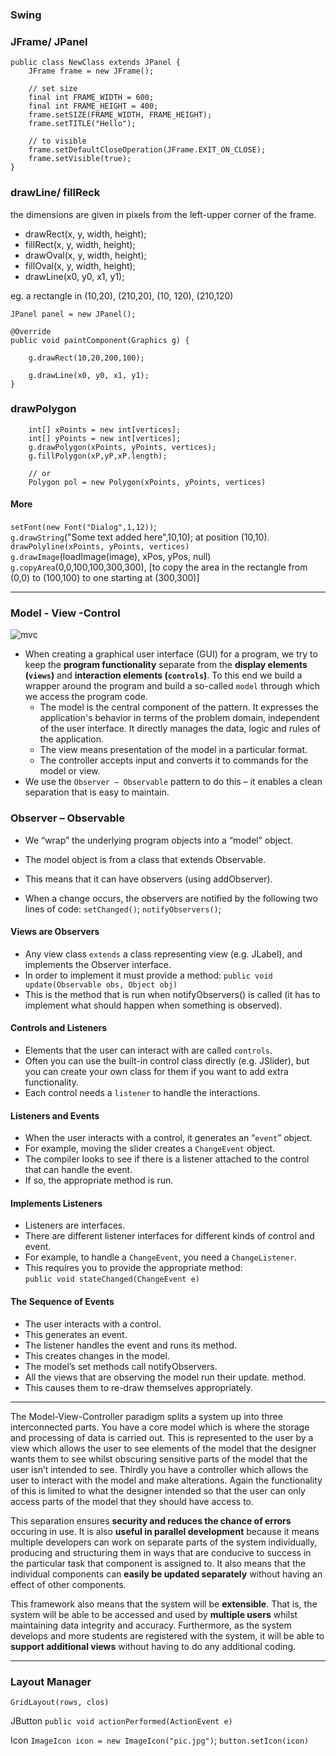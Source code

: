 ### Swing

### JFrame/ JPanel

	public class NewClass extends JPanel {
		JFrame frame = new JFrame();
		
		// set size
		final int FRAME_WIDTH = 600;
		final int FRAME_HEIGHT = 400;
		frame.setSIZE(FRAME_WIDTH, FRAME_HEIGHT);
		frame.setTITLE("Hello");
		
		// to visible
		frame.setDefaultCloseOperation(JFrame.EXIT_ON_CLOSE);
		frame.setVisible(true);	
	}
	
### drawLine/ fillReck 
the dimensions are given in pixels from the left-upper corner of the frame.

- drawRect(x, y, width, height);
- fillRect(x, y, width, height);
- drawOval(x, y, width, height);
- fillOval(x, y, width, height);
- drawLine(x0, y0, x1, y1);

eg. a rectangle in (10,20), (210,20), (10, 120), (210,120)

	JPanel panel = new JPanel();
	
	@Override
	public void paintComponent(Graphics g) {
	
		g.drawRect(10,20,200,100);
		
		g.drawLine(x0, y0, x1, y1);
	}
	


### drawPolygon

        int[] xPoints = new int[vertices];        int[] yPoints = new int[vertices];        g.drawPolygon(xPoints, yPoints, vertices);
		g.fillPolygon(xP,yP,xP.length);
		
		// or         Polygon pol = new Polygon(xPoints, yPoints, vertices) 



#### More  

`setFont(new Font("Dialog",1,12))`;  
`g.drawString`("Some text added here",10,10); at position (10,10).  `drawPolyline(xPoints, yPoints, vertices)`  
`g.drawImage`(loadImage(image), xPos, yPos, null)  
`g.copyArea`(0,0,100,100,300,300), [to copy the area in the rectangle from (0,0) to (100,100) to one starting at (300,300)]

---

### Model - View -Control
![mvc](https://upload.wikimedia.org/wikipedia/commons/thumb/a/a0/MVC-Process.svg/400px-MVC-Process.svg.png)
- When creating a graphical user interface (GUI) for a program, we try to keep the **program functionality** separate from the **display elements (`views`)** and **interaction elements (`controls`)**. To this end we build a wrapper around the program and build a so-called `model` through which we access the program code.
	- The model is the central component of the pattern. It expresses the application's behavior in terms of the problem domain, independent of the user interface. It directly manages the data, logic and rules of the application.
	- The view means presentation of the model in a particular format.
	- The controller accepts input and converts it to commands for the model or view.- We use the `Observer – Observable` pattern to do this – it enables a clean separation that is easy to maintain.
### Observer – Observable
- We “wrap” the underlying program objects into a “model” object.- The model object is from a class that extends Observable. 
- This means that it can have observers (using addObserver).- When a change occurs, the observers are notified by the following two lines of code: `setChanged()`;`notifyObservers()`;
#### Views are Observers
- Any view class `extends` a class representing view (e.g. JLabel), and implements the Observer interface.- In order to implement it must provide a method:`public void update(Observable obs, Object obj)`- This is the method that is run when notifyObservers() is called (it has to implement what should happen when something is observed).
#### Controls and Listeners
- Elements that the user can interact with are called `controls`.- Often you can use the built-in control class directly (e.g. JSlider), but you can create your own class for them if you want to add extra functionality.- Each control needs a `listener` to handle the interactions.#### Listeners and Events
- When the user interacts with a control, it generates an “`event`” object.- For example, moving the slider creates a `ChangeEvent` object. 
- The compiler looks to see if there is a listener attached to the control that can handle the event.- If so, the appropriate method is run.

#### Implements Listeners- Listeners are interfaces.  - There are different listener interfaces for different kinds of control and event.  - For example, to handle a `ChangeEvent`, you need a `ChangeListener`.  - This requires you to provide the appropriate method:  `public void stateChanged(ChangeEvent e)`
#### The Sequence of Events- The user interacts with a control.- This generates an event.- The listener handles the event and runs its method.- This creates changes in the model.- The model’s set methods call notifyObservers.- All the views that are observing the model run their update. method.- This causes them to re-draw themselves appropriately.---
The Model-View-Controller paradigm splits a system up into three interconnected parts. You have a core model which is where the storage and processing of data is carried out. This is represented to the user by a view which allows the user to see elements of the model that the designer wants them to see whilst obscuring sensitive parts of the model that the user isn’t intended to see. Thirdly you have a controller which allows the user to interact with the model and make alterations. Again the functionality of this is limited to what the designer intended so that the user can only access parts of the model that they should have access to.

This separation ensures **security and reduces the chance of errors** occuring in use. It is also **useful in parallel development** because it means multiple developers can work on separate parts of the system individually, producing and structuring them in ways that are conducive to success in the particular task that component is assigned to. It also means that the individual components can **easily be updated separately** without having an effect of other components.
This framework also means that the system will be **extensible**. That is, the system will be able to be accessed and used by **multiple users** whilst maintaining data integrity and accuracy. Furthermore, as the system develops and more students are registered with the system, it will be able to **support additional views** without having to do any additional coding.
---
### Layout Manager
`GridLayout(rows, clos)`  
JButton `public void actionPerformed(ActionEvent e)`  
Icon `ImageIcon icon = new ImageIcon("pic.jpg")`; `button.setIcon(icon)`